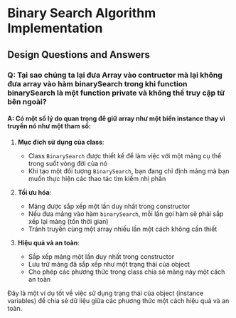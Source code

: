 # Binary Search Algorithm Implementation

## Design Questions and Answers

### Q: Tại sao chúng ta lại đưa Array vào contructor mà lại không đưa array vào hàm binarySearch trong khi function binarySearch là một function private và không thể truy cập từ bên ngoài?

#### A: Có một số lý do quan trọng để giữ array như một biến instance thay vì truyền nó như một tham số:

1. **Mục đích sử dụng của class**: 
   - Class `BinarySearch` được thiết kế để làm việc với một mảng cụ thể trong suốt vòng đời của nó
   - Khi tạo một đối tượng `BinarySearch`, bạn đang chỉ định mảng mà bạn muốn thực hiện các thao tác tìm kiếm nhị phân

2. **Tối ưu hóa**:
   - Mảng được sắp xếp một lần duy nhất trong constructor
   - Nếu đưa mảng vào hàm `binarySearch`, mỗi lần gọi hàm sẽ phải sắp xếp lại mảng (tốn thời gian)
   - Tránh truyền cùng một array nhiều lần một cách không cần thiết

3. **Hiệu quả và an toàn**:
   - Sắp xếp mảng một lần duy nhất trong constructor
   - Lưu trữ mảng đã sắp xếp như một trạng thái của object
   - Cho phép các phương thức trong class chia sẻ mảng này một cách an toàn

Đây là một ví dụ tốt về việc sử dụng trạng thái của object (instance variables) để chia sẻ dữ liệu giữa các phương thức một cách hiệu quả và an toàn.
